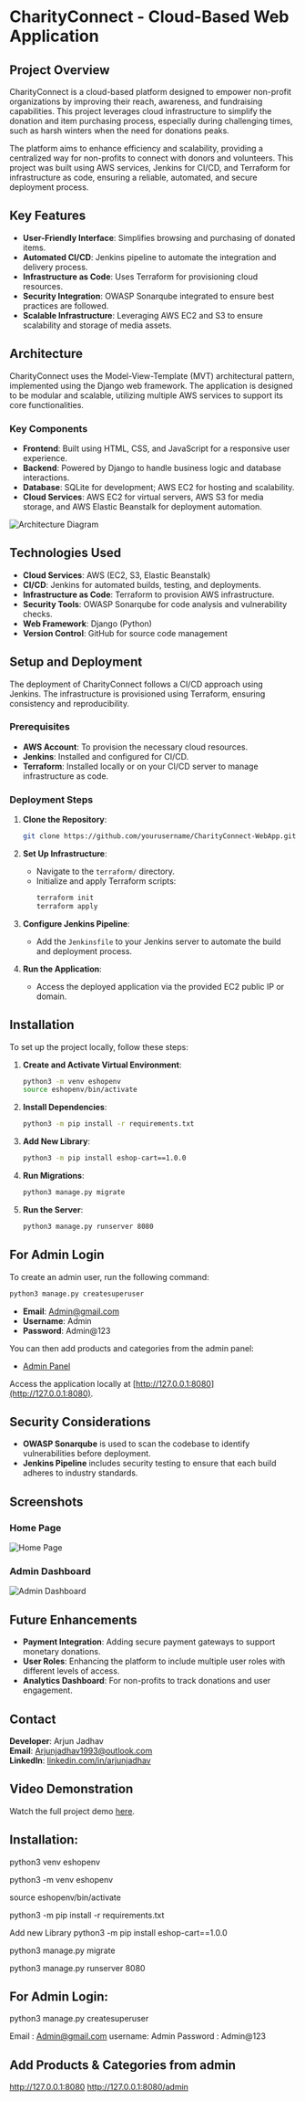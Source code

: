 # CharityConnect - Cloud-Based Web Application

## Project Overview
CharityConnect is a cloud-based platform designed to empower non-profit organizations by improving their reach, awareness, and fundraising capabilities. This project leverages cloud infrastructure to simplify the donation and item purchasing process, especially during challenging times, such as harsh winters when the need for donations peaks.

The platform aims to enhance efficiency and scalability, providing a centralized way for non-profits to connect with donors and volunteers. This project was built using AWS services, Jenkins for CI/CD, and Terraform for infrastructure as code, ensuring a reliable, automated, and secure deployment process.

## Key Features
- **User-Friendly Interface**: Simplifies browsing and purchasing of donated items.
- **Automated CI/CD**: Jenkins pipeline to automate the integration and delivery process.
- **Infrastructure as Code**: Uses Terraform for provisioning cloud resources.
- **Security Integration**: OWASP Sonarqube integrated to ensure best practices are followed.
- **Scalable Infrastructure**: Leveraging AWS EC2 and S3 to ensure scalability and storage of media assets.

## Architecture
CharityConnect uses the Model-View-Template (MVT) architectural pattern, implemented using the Django web framework. The application is designed to be modular and scalable, utilizing multiple AWS services to support its core functionalities.

### Key Components
- **Frontend**: Built using HTML, CSS, and JavaScript for a responsive user experience.
- **Backend**: Powered by Django to handle business logic and database interactions.
- **Database**: SQLite for development; AWS EC2 for hosting and scalability.
- **Cloud Services**: AWS EC2 for virtual servers, AWS S3 for media storage, and AWS Elastic Beanstalk for deployment automation.

![Architecture Diagram](documentation/architecture-diagram.png)

## Technologies Used
- **Cloud Services**: AWS (EC2, S3, Elastic Beanstalk)
- **CI/CD**: Jenkins for automated builds, testing, and deployments.
- **Infrastructure as Code**: Terraform to provision AWS infrastructure.
- **Security Tools**: OWASP Sonarqube for code analysis and vulnerability checks.
- **Web Framework**: Django (Python)
- **Version Control**: GitHub for source code management

## Setup and Deployment
The deployment of CharityConnect follows a CI/CD approach using Jenkins. The infrastructure is provisioned using Terraform, ensuring consistency and reproducibility.

### Prerequisites
- **AWS Account**: To provision the necessary cloud resources.
- **Jenkins**: Installed and configured for CI/CD.
- **Terraform**: Installed locally or on your CI/CD server to manage infrastructure as code.

### Deployment Steps
1. **Clone the Repository**:
   ```bash
   git clone https://github.com/yourusername/CharityConnect-WebApp.git
   ```

2. **Set Up Infrastructure**:
   - Navigate to the `terraform/` directory.
   - Initialize and apply Terraform scripts:
     ```bash
     terraform init
     terraform apply
     ```

3. **Configure Jenkins Pipeline**:
   - Add the `Jenkinsfile` to your Jenkins server to automate the build and deployment process.

4. **Run the Application**:
   - Access the deployed application via the provided EC2 public IP or domain.

## Installation
To set up the project locally, follow these steps:

1. **Create and Activate Virtual Environment**:
   ```bash
   python3 -m venv eshopenv
   source eshopenv/bin/activate
   ```

2. **Install Dependencies**:
   ```bash
   python3 -m pip install -r requirements.txt
   ```

3. **Add New Library**:
   ```bash
   python3 -m pip install eshop-cart==1.0.0
   ```

4. **Run Migrations**:
   ```bash
   python3 manage.py migrate
   ```

5. **Run the Server**:
   ```bash
   python3 manage.py runserver 8080
   ```

## For Admin Login
To create an admin user, run the following command:

```bash
python3 manage.py createsuperuser
```

- **Email**: Admin@gmail.com
- **Username**: Admin
- **Password**: Admin@123

You can then add products and categories from the admin panel:
- [Admin Panel](http://127.0.0.1:8080/admin)

Access the application locally at [http://127.0.0.1:8080](http://127.0.0.1:8080).

## Security Considerations
- **OWASP Sonarqube** is used to scan the codebase to identify vulnerabilities before deployment.
- **Jenkins Pipeline** includes security testing to ensure that each build adheres to industry standards.

## Screenshots
### Home Page
![Home Page](documentation/screenshots/home-page.png)

### Admin Dashboard
![Admin Dashboard](documentation/screenshots/admin-dashboard.png)

## Future Enhancements
- **Payment Integration**: Adding secure payment gateways to support monetary donations.
- **User Roles**: Enhancing the platform to include multiple user roles with different levels of access.
- **Analytics Dashboard**: For non-profits to track donations and user engagement.

## Contact
**Developer**: Arjun Jadhav  
**Email**: [Arjunjadhav1993@outlook.com](mailto:Arjunjadhav1993@outlook.com)  
**LinkedIn**: [linkedin.com/in/arjunjadhav](https://linkedin.com/in/arjunjadhav)

## Video Demonstration
Watch the full project demo [here](https://youtu.be/TUdjQDRFuQ4).

## Installation:

python3 venv eshopenv 

python3 -m venv eshopenv

source eshopenv/bin/activate 

python3 -m pip install -r requirements.txt

Add new Library 
python3 -m pip install eshop-cart==1.0.0

python3 manage.py migrate

python3 manage.py runserver 8080

## For Admin Login:
python3 manage.py createsuperuser

Email : Admin@gmail.com
username: Admin
Password : Admin@123

## Add Products & Categories from admin

http://127.0.0.1:8080
http://127.0.0.1:8080/admin





